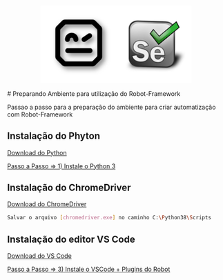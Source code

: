 <p align="center"><img src="Robot + Selenium.png" width="350"></p>
# Preparando Ambiente para utilização do Robot-Framework

Passao a passo para a preparação do ambiente para criar automatização com Robot-Framework


## Instalação do Phyton

[Download do Python](https://www.python.org/downloads/)

[Passo a Passo => 1) Instale o Python 3 ](http://cursos.qaninja.io/roboweek-gratuito-1a-edicao/)

## Instalação do ChromeDriver
[Download do ChromeDriver](https://chromedriver.storage.googleapis.com/86.0.4240.22/chromedriver_win32.zip)
```sh
Salvar o arquivo [chromedriver.exe] no caminho C:\Python38\Scripts
```

## Instalação do editor VS Code
[Download do VS Code](https://code.visualstudio.com/)

[Passo a Passo => 3) Instale o VSCode + Plugins do Robot](http://cursos.qaninja.io/roboweek-gratuito-1a-edicao/)
